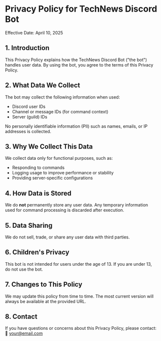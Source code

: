 # Privacy Policy for TechNews Discord Bot

Effective Date: April 10, 2025

## 1. Introduction

This Privacy Policy explains how the TechNews Discord Bot ("the bot") handles user data. By using the bot, you agree to the terms of this Privacy Policy.

## 2. What Data We Collect

The bot may collect the following information when used:
- Discord user IDs
- Channel or message IDs (for command context)
- Server (guild) IDs

No personally identifiable information (PII) such as names, emails, or IP addresses is collected.

## 3. Why We Collect This Data

We collect data only for functional purposes, such as:
- Responding to commands
- Logging usage to improve performance or stability
- Providing server-specific configurations

## 4. How Data is Stored

We do **not** permanently store any user data. Any temporary information used for command processing is discarded after execution.

## 5. Data Sharing

We do not sell, trade, or share any user data with third parties.

## 6. Children's Privacy

This bot is not intended for users under the age of 13. If you are under 13, do not use the bot.

## 7. Changes to This Policy

We may update this policy from time to time. The most current version will always be available at the provided URL.

## 8. Contact

If you have questions or concerns about this Privacy Policy, please contact:  
📧 your@email.com
